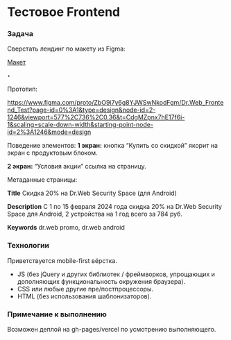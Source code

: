 # Тестовое Frontend

### Задача

Сверстать лендинг по макету из Figma: 

[Макет](https://www.figma.com/file/ZbO9i7y6g8YJWSwNkodFgm/Dr.Web_Frontend_Test?type=design&node-id=0%3A1&mode=design&t=wEPlADWGrT62oYul-1)

‣

Прототип:

https://www.figma.com/proto/ZbO9i7y6g8YJWSwNkodFgm/Dr.Web_Frontend_Test?page-id=0%3A1&type=design&node-id=2-1246&viewport=577%2C736%2C0.36&t=CdgMZpnx7hE17f6i-1&scaling=scale-down-width&starting-point-node-id=2%3A1246&mode=design

Поведение элементов:
**1 экран:** кнопка “Купить со скидкой” якорит на экран с продуктовым блоком. 

**2 экран:** “Условия акции” ссылка на страницу. 

Метаданные страницы:

**Title** 
Скидка 20% на Dr.Web Security Space (для Android)

**Description**
С 1 по 15 февраля 2024 года скидка 20% на Dr.Web Security Space для Android, 2 устройства на 1 год всего за 784 руб.

**Keywords** 
dr.web promo, dr.web android

### Технологии

Приветствуется mobile-first вёрстка. 

- JS (без jQuery и других библиотек / фреймворков, упрощающих и дополняющих функциональность окружения браузера).
- CSS или любые другие пре/постпроцессоры.
- HTML (без использования шаблонизаторов).

### Примечание к выполнению

Возможен деплой на gh-pages/vercel по усмотрению выполняющего.